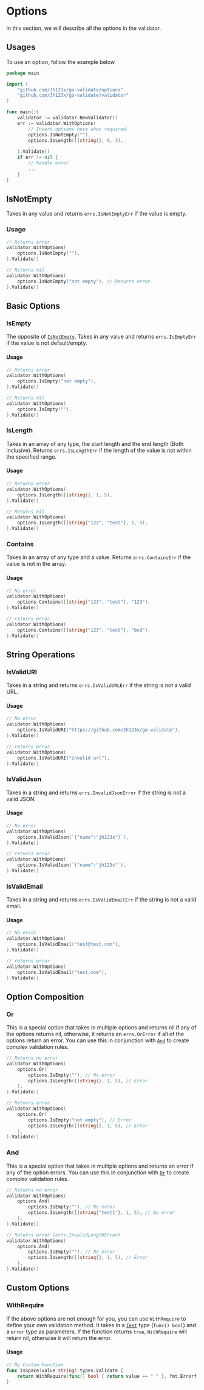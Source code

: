 # Options

In this section, we will describe all the options in the validator.

## Usages

To use an option, follow the example below.

```go
package main

import (
    "github.com/Jh123x/go-validate/options"
    "github.com/Jh123x/go-validate/validator"
)

func main(){
    validator := validator.NewValidator()
	err := validator.WithOptions(
        // Insert options here when required.
		options.IsNotEmpty(""),
		options.IsLength([]string{}, 0, 3),
        ...
	).Validate()
    if err != nil {
        // handle error
        ...
    }
}
```

## IsNotEmpty

Takes in any value and returns `errs.IsNotEmptyErr` if the value is empty.

### Usage

```go
// Returns error
validator.WithOptions(
    options.IsNotEmpty(""),
).Validate()

// Returns nil
validator.WithOptions(
    options.IsNotEmpty("not empty"), // Returns error
).Validate()
```

## Basic Options

### IsEmpty

The opposite of [`IsNotEmpty`](#isnotempty).
Takes in any value and returns `errs.IsEmptyErr` if the value is not default/empty.

#### Usage

```go
// Returns error
validator.WithOptions(
    options.IsEmpty("not empty"),
).Validate()

// Returns nil
validator.WithOptions(
    options.IsEmpty(""),
).Validate()
```

### IsLength

Takes in an array of any type, the start length and the end length (Both inclusive).
Returns `errs.IsLengthErr` if the length of the value is not within the specified range.

#### Usage

```go
// Returns error
validator.WithOptions(
    options.IsLength([]string{}, 1, 5),
).Validate()

// Returns nil
validator.WithOptions(
    options.IsLength([]string{"123", "test"}, 1, 5),
).Validate()
```

### Contains

Takes in an array of any type and a value. Returns `errs.ContainsErr` if the value is not in the array.

#### Usage

```go
// No error
validator.WithOptions(
    options.Contains([]string{"123", "test"}, "123"),
).Validate()

// returns error
validator.WithOptions(
    options.Contains([]string{"123", "test"}, "bcd"),
).Validate()
```

## String Operations

### IsValidURI

Takes in a string and returns `errs.IsValidURLErr` if the string is not a valid URL.

#### Usage

```go
// No error
validator.WithOptions(
    options.IsValidURI("https://github.com/Jh123x/go-validate"),
).Validate()

// returns error
validator.WithOptions(
    options.IsValidURI("invalid url"),
).Validate()
```

### IsValidJson

Takes in a string and returns `errs.InvalidJsonError` if the string is not a valid JSON.

#### Usage

```go
// No error
validator.WithOptions(
    options.IsValidJson(`{"name":"jh123x"}`),
).Validate()

// returns error
validator.WithOptions(
    options.IsValidJson(`{"name":"jh123x"`),
).Validate()
```

### IsValidEmail

Takes in a string and returns `errs.IsValidEmailErr` if the string is not a valid email.

#### Usage

```go
// No error
validator.WithOptions(
    options.IsValidEmail("test@test.com"),
).Validate()

// returns error
validator.WithOptions(
    options.IsValidEmail("test.com"),
).Validate()
```

## Option Composition

### Or

This is a special option that takes in multiple options and returns nil if any of the options returns nil, otherwise, it returns an `errs.OrError` if all of the options return an error.
You can use this in conjunction with [`And`](#and) to create complex validation rules.

```go
// Returns no error
validator.WithOptions(
    options.Or(
        options.IsEmpty(""), // No error
        options.IsLength([]string{}, 1, 5), // Error
    ),
).Validate()

// Returns error
validator.WithOptions(
    options.Or(
        options.IsEmpty("not empty"), // Error
        options.IsLength([]string{}, 1, 5), // Error
    ),
).Validate()
```

### And

This is a special option that takes in multiple options and returns an error if any of the option errors.
You can use this in conjunction with [`Or`](#or) to create complex validation rules.

```go
// Returns no error
validator.WithOptions(
    options.And(
        options.IsEmpty(""), // No error
        options.IsLength([]string{"test1"}, 1, 5), // No error
    ),
).Validate()

// Returns error (errs.InvalidLengthError)
validator.WithOptions(
    options.And(
        options.IsEmpty(""), // No error
        options.IsLength([]string{}, 1, 5), // Error
    ),
).Validate()
```

## Custom Options

### WithRequire

If the above options are not enough for you, you can use `WithRequire` to define your own validation method.
It takes in a [`Test`](../ttypes/types.go) type (`func() bool`) and a `error` type as parameters. If the function returns `true`, `WithRequire` will return nil, otherwise it will return the error.

#### Usage

```go
// My Custom Function
func IsSpace(value string) types.Validate {
	return WithRequire(func() bool { return value == " " }, fmt.Errorf("value is not space"))
}
```
